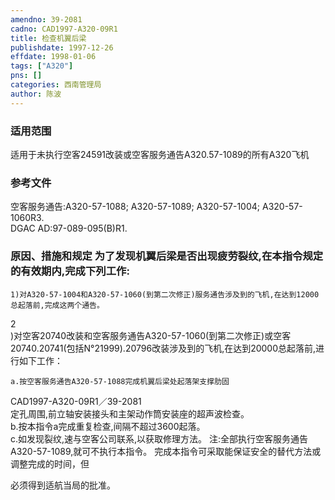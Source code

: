 ```yaml
---
amendno: 39-2081  
cadno: CAD1997-A320-09R1  
title: 检查机翼后梁  
publishdate: 1997-12-26  
effdate: 1998-01-06  
tags: ["A320"]  
pns: []  
categories: 西南管理局  
author: 陈波  
---
```

  
### 适用范围  
适用于未执行空客24591改装或空客服务通告A320.57-1089的所有A320飞机  
  
<!--more-->  
### 参考文件  
空客服务通告:A320-57-1088; A320-57-1089; A320-57-1004; A320-57-1060R3.  
DGAC AD:97-089-095(B)R1.  
  
### 原因、措施和规定 为了发现机翼后梁是否出现疲劳裂纹,在本指令规定的有效期内,完成下列工作:  
    1)对A320-57-1004和A320-57-1060(到第二次修正)服务通告涉及到的飞机,在达到12000总起落前,完成这两个通告。  
2  
)对空客20740改装和空客服务通告A320-57-1060(到第二次修正)或空客20740.20741(包括N°21999).20796改装涉及到的飞机,在达到20000总起落前,进行如下工作：  
  
    a.按空客服务通告A320-57-1088完成机翼后梁处起落架支撑肋固  
  CAD1997-A320-09R1／39-2081  
定孔周围,前立轴安装接头和主架动作筒安装座的超声波检查。  
    b.按本指令a完成重复检查,间隔不超过3600起落。  
    c.如发现裂纹,速与空客公司联系,以获取修理方法。     注:全部执行空客服务通告A320-57-1089,就可不执行本指令。     完成本指令可采取能保证安全的替代方法或调整完成的时间，但  
  
必须得到适航当局的批准。  
